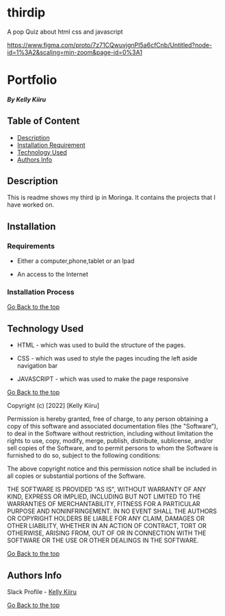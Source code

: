 # thirdip
A pop Quiz about html css and javascript

https://www.figma.com/proto/7z71CQwuvjgnPI5a6cfCnb/Untitled?node-id=1%3A2&scaling=min-zoom&page-id=0%3A1
# Portfolio

##### By Kelly Kiiru 

## Table of Content

+ [Description](#description)
+ [Installation Requirement](#Installation)
+ [Technology Used](#technology-used)
+ [Authors Info](#author-Info)

## Description
<p>This is readme shows my third ip in Moringa. It contains the projects that I have worked on.</p>

## Installation

### Requirements

* Either a computer,phone,tablet or an Ipad

* An access to the Internet

### Installation Process

[Go Back to the top](#portfolio)
## Technology Used
* HTML - which was used to build the structure of the pages.

* CSS - which was used to style the pages incuding the left aside navigation bar

* JAVASCRIPT - which was used to make the page responsive

[Go Back to the top](#portfolio)

Copyright (c) [2022] [Kelly Kiiru]

Permission is hereby granted, free of charge, to any person obtaining a copy
of this software and associated documentation files (the "Software"), to deal
in the Software without restriction, including without limitation the rights
to use, copy, modify, merge, publish, distribute, sublicense, and/or sell
copies of the Software, and to permit persons to whom the Software is
furnished to do so, subject to the following conditions:

The above copyright notice and this permission notice shall be included in all
copies or substantial portions of the Software.

THE SOFTWARE IS PROVIDED "AS IS", WITHOUT WARRANTY OF ANY KIND, EXPRESS OR
IMPLIED, INCLUDING BUT NOT LIMITED TO THE WARRANTIES OF MERCHANTABILITY,
FITNESS FOR A PARTICULAR PURPOSE AND NONINFRINGEMENT. IN NO EVENT SHALL THE
AUTHORS OR COPYRIGHT HOLDERS BE LIABLE FOR ANY CLAIM, DAMAGES OR OTHER
LIABILITY, WHETHER IN AN ACTION OF CONTRACT, TORT OR OTHERWISE, ARISING FROM,
OUT OF OR IN CONNECTION WITH THE SOFTWARE OR THE USE OR OTHER DEALINGS IN THE
SOFTWARE.

[Go Back to the top](#portfolio)

## Authors Info

Slack Profile - [Kelly Kiiru](https://app.slack.com/client/T0101L740P4/D02TTFKQT7F/user_profile/U02TWD8AEDQ)

[Go Back to the top](#portfolio)
